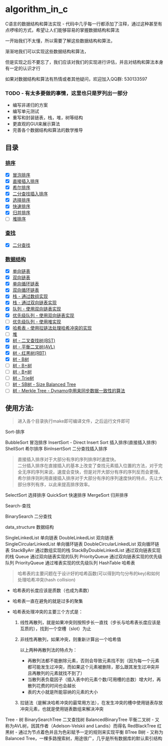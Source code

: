 # algorithm_in_c 

C语言的数据结构和算法实现 - 代码中几乎每一行都添加了注释，通过这种甚至有点啰嗦的方式，希望让人们能够容易的掌握数据结构和算法

一开始我们不太懂，所以需要了解这些数据结构和算法，

渐渐地我们可以实现这些数据结构和算法，

但是实现之后不要忘了，我们应该对我们的实现进行评估，并且对结构和算法本身有一定的认识才行

如果对数据结构和算法有热情或者其他疑问，欢迎加入QQ群: 530133597

### TODO - 有太多要做的事情，这里也只是罗列出一部分

- 编写非递归的方案
- 编写单元测试
- 重写和封装链表，栈，堆，树等结构
- 更直观的GUI来展示算法
- 完善各个数据结构和算法的数学推导


## 目录

### [排序](#1)
- [x] [冒泡排序](#1.1)
- [x] [直接插入排序](#1.2)
- [x] [希尔排序](#1.3)
- [x] [二分查找插入排序](#1.4)
- [x] [选择排序](#1.5)
- [x] [快速排序](#1.6)
- [x] [归并排序](#1.7)
- [ ] [堆排序](#1.8)

### [查找](#2)
- [x] [二分查找](#2.1)

### [数据结构](#3)
- [x] [单向链表](#3.1)
- [x] [双向链表](#3.2)
- [x] [单向循环链表](#3.3)
- [x] [双向循环链表](#3.4)
- [x] [栈 - 通过数组实现](#3.5)
- [x] [栈 - 通过双向链表实现](#3.6)
- [x] [队列 - 使用双向链表实现](#3.7)
- [x] [优先级队列 - 使用双向链表实现](#3.8)
- [ ] [优先级队列 - 使用堆实现](#3.9)
- [x] [哈希表 - 使用拉链法处理哈希冲突的实现](#3.10)
- [ ] [堆](#3.11)
- [x] [树 - 二叉查找树(BST)](#3.12)
- [x] [树 - 平衡二叉树(AVL)](#3.13)
- [x] [树 - 红黑树(RBT)](#3.14)
- [x] [树 - B树](#3.15)
- [ ] [树 - B+树](#3.16)
- [ ] [树 - B*树](#3.17)
- [ ] [树 - Trie树](#3.18)
- [ ] [树 - SB树 - Size Balanced Tree](#3.19)
- [ ] [树 - Merkle Tree - Dynamo中用来同步数据一致性的算法](#3.20)

## 使用方法:

> 进入各个目录执行make即可编译文件，之后运行文件即可

<span id="1">Sort-排序</span>

<span id="1.1">BubbleSort 冒泡排序</span>
<span id="1.2">InsertSort - Direct Insert Sort 插入排序(直接插入排序)</span>
<span id="1.3">ShellSort 希尔排序</span>
<span id="1.4">BinInsertSort 二分查找插入排序</span>

> 直接插入排序对于大部分有序的序列排序时速度快。<br/>
> 二分插入排序在直接插入的基本上改变了查找元素插入位置的方法，对于完全无序的序列来说，速度会变快，但是对开大部分有序的序列反而会更慢。<br/>
> 希尔排序则利用直接插入排序对于大部分有序的序列速度快的特点，先让大部分序列有序，以此来提高排序效率。<br/>

<span id="1.5">SelectSort 选择排序</span>
<span id="1.6">QuickSort 快速排序</span>
<span id="1.7">MergeSort 归并排序</span>

<span id="2">Search-查找</span>

<span id="2.1">BinarySearch 二分查找</span>

<span id="3">data_structure 数据结构</span>

<span id="3.1">SingleLinkedList 单向链表</span>
<span id="3.2">DoubleLinkedList 双向链表</span>
<span id="3.3">SingleCircularLinkedList 单向循环链表</span>
<span id="3.4">DoubleCircularLinkedList 双向循环链表</span>
<span id="3.5">StackByArr 通过数组实现的栈</span>
<span id="3.6">StackByDoubleLinkedList 通过双向链表实现的栈</span>
<span id="3.7">Queue 通过双向链表实现的队列</span>
<span id="3.8">PriorityQueue 通过双向链表实现的优先级队列</span>
<span id="3.9">PriorityQueue 通过堆表实现的优先级队列</span>
<span id="3.10">HashTable 哈希表</span>

> 哈希表的主要问题在于设计好的哈希函数(可以得到均匀分布的key)和如何处理哈希冲突(hash collision)

- 哈希表的长度应该是质数（也成为素数）

- 哈希表一直在避免的就是过多的聚集

- 哈希表处理冲突的主要三个方式是：

	1. 线性再散列，就是如果冲突则按照步长一直找（步长与哈希表长度应该是互质的），找到一个空槽（slot）为止

	2. 非线性再散列，如果冲突，则重新计算出一个哈希值

		以上两种再散列法的特点为：

		- 再散列法都不能删除元素，否则会导致元素找不到（因为每一个元素都可能发生过冲突，而如果这个元素被删除，那么跟其发生过冲突并且再散列的元素就找不到了）
		- 当散列表负载因子（插入表中的元素个数/可用槽的总数）增大时，再散列花费的时间也会越长
		- 表的大小就是所能容纳的元素的大小

	3. 拉链法（是解决哈希冲突的最常用方法），在发生冲突的槽中使用链表存放冲突元素，也就是使用链表数组来解决冲突

<span>Tree - 树</span>
<span id="3.12">BinarySearchTree 	二叉查找树</span>
<span id="3.13">BalancedBinaryTree 	平衡二叉树 - 又称为AVL树，因其作者（Adelson-Velskii and Landis）而得名</span>
<span id="3.14">RedBlackTree		红黑树 - 通过为节点着色并且为色彩赋予一定的规则来实现平衡</span>
<span id="3.15">BTree				B树 - 又称为Balanced Tree，一棵多路搜索树，用途很广，几乎是所有数据库的默认索引结构</span>